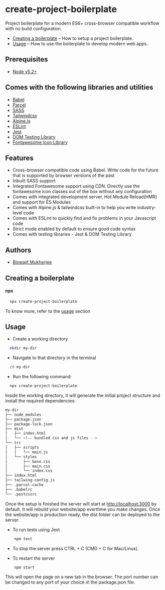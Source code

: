 # create-project-boilerplate

Project boilerplate for a modern ES6+ cross-browser compatible workflow with no build configuration.

  - [Creating a boilerplate](#creating-a-boilerplate) – How to setup a project boilerplate.
  - [Usage](#usage) – How to use the boilerplate to develop modern web apps.

## Prerequisites

- [Node v5.2+](https://nodejs.org/)

## Comes with the following libraries and utilities

- [Babel](https://babeljs.io/)
- [Parcel](https://parceljs.org/)
- [SASS](https://sass-lang.com/)
- [Tailwindcss](https://tailwindcss.com/)
- [Alpine.js](https://alpinejs.dev/)
- [ESLint](https://eslint.org/)
- [Jest](https://jestjs.io/)
- [DOM Testing Library](https://testing-library.com/docs/dom-testing-library/intro/)
- [Fontawesome Icon Library](https://fontawesome.com/)

## Features

- Cross-browser compatible code using Babel. Write code for the future that is supported by browser versions of the past
- Inbuilt SASS support
- Integrated Fontawesome support using CDN. Directly use the fontawesome icon classes out of the box without any configuration
- Comes with integrated development server, Hot Module Reload(HMR) and support for ES Modules
- Comes with Alpine.js & tailwindcss built-in to help you write industry-level code
- Comes with ESLint to quickly find and fix problems in your Javascript code
- Strict mode enabled by default to ensure good code syntax
- Comes with testing libraries - Jest & DOM Testing Library

## Authors

- [Biswajit Mukherjee](https://github.com/Biswajit-Mukherjee)

## Creating a boilerplate

**<h4>npx</h4>**

```bash
  npx create-project-boilerplate
```

To know more, refer to the [usage](#Usage) section


## Usage

- Create a working directory
```bash
  mkdir my-dir
```

- Navigate to that directory in the terminal
```bash
  cd my-dir
```

- Run the following command:
```bash
  npx create-project-boilerplate
```

Inside the working directory, it will generate the initial project structure and install the required dependencies:

```bash
my-dir
├── node_modules
├── package.json
├── package-lock.json
├── dist
│   ├── index.html
│   └── <!-- bundled css and js files -->
└── src
│   ├── scripts
│   │   └── main.js
│   └── styles
│       ├── base.css
│       ├── main.css
│       └── index.css
├── index.html
├── tailwing.config.js
├── .parcel-cache
├── .babelrc
└── .postcssrc
```

Once the setup is finished the server will start at [http://localhost:3000](http://localhost:3000) by default. It will rebuild your website/app everttime you make changes. Once the website/app is production ready, the dist folder can be deployed to the server.

- To run tests using Jest

```bash
    npm test
```

- To stop the server press CTRL + C (CMD + C for Mac/Linux).

- To restart the server

```bash
    npm start
```

This will open the page on a new tab in the browser. The port number can be changed to any port of your choice in the package.json file.
